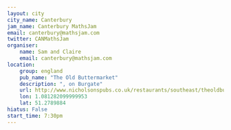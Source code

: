 ```yaml
---
layout: city                                           
city_name: Canterbury                                                               
jam_name: Canterbury MathsJam
email: canterbury@mathsjam.com
twitter: CANMathsJam
organiser:
    name: Sam and Claire
    email: canterbury@mathsjam.com
location:
    group: england
    pub_name: "The Old Buttermarket"
    description: ", on Burgate"
    url: http://www.nicholsonspubs.co.uk/restaurants/southeast/theoldbuttermarketcanterbury/findus
    lon: 1.081282099999953
    lat: 51.2789884
hiatus: False
start_time: 7:30pm
---
```

